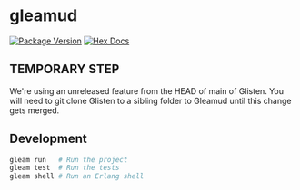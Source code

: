 # gleamud

[![Package Version](https://img.shields.io/hexpm/v/gleamud)](https://hex.pm/packages/gleamud)
[![Hex Docs](https://img.shields.io/badge/hex-docs-ffaff3)](https://hexdocs.pm/gleamud/)

## TEMPORARY STEP

We're using an unreleased feature from the HEAD of main of Glisten.
You will need to git clone Glisten to a sibling folder to Gleamud until this change gets merged.

## Development

```sh
gleam run   # Run the project
gleam test  # Run the tests
gleam shell # Run an Erlang shell
```
